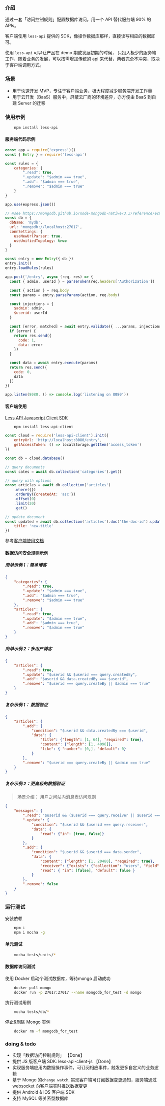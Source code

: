 
### 介绍

通过一套「访问控制规则」配置数据库访问，用一个 API 替代服务端 90% 的 APIs。

客户端使用 `less-api` 提供的 SDK，像操作数据库那样，直接读写相应的数据即可。

使用 `less-api` 可以让产品在 demo 期或发展初期的时候， 只投入极少的服务端工作，随着业务的发展，可以按需增加传统的 api 来代替，两者完全不冲突，取决于客户端调用方式。

### 场景

- 用于快速开发 MVP，专注于客户端业务，极大程度减少服务端开发工作量
- 用于云开发（BaaS）服务中，屏蔽云厂商的环境差异，亦方便由 BaaS 到自建 Server 的迁移

### 使用示例

```sh
    npm install less-api
```

#### 服务端代码示例

```js
const app = require('express')()
const { Entry } = require('less-api')

const rules = {
    categories: {
        ".read": true,
        ".update": "$admin === true",
        ".add": "$admin === true",
        ".remove": "$admin === true"
    }
}

app.use(express.json())

// @see https://mongodb.github.io/node-mongodb-native/3.3/reference/ecmascriptnext/connecting/
const db = {
  dbName: 'mydb',
  url: 'mongodb://localhost:27017',
  connSettings: {
    useNewUrlParser: true,
    useUnifiedTopology: true
  }
}

const entry = new Entry({ db })
entry.init()
entry.loadRules(rules)

app.post('/entry', async (req, res) => {
  const { admin, userId } = parseToken(req.headers['Authorization'])

  const { action } = req.body
  const params = entry.parseParams(action, req.body)

  const injections = {
    $admin: admin,
    $userid: userId
  }

  const [error, matched] = await entry.validate({ ...params, injections })
  if (error) {
    return res.send({
      code: 1,
      data: error
    })
  }

  const data = await entry.execute(params)
  return res.send({
    code: 0,
    data
  })
})

app.listen(8080, () => console.log('listening on 8080'))
```

#### 客户端使用

[Less API Javascript Client SDK](https://github.com/Maslow/less-api-client-js.git)

```sh
    npm install less-api-client
```

```js
const cloud = require('less-api-client').init({
    entryUrl: 'http://localhost:8080/entry',
    getAccessToken: () => localStorage.getItem('access_token')
})

const db = cloud.database()

// query documents
const cates = await db.collection('categories').get()

// query with options
const articles = await db.collection('articles')
    .where({})
    .orderBy({createdAt: 'asc'})
    .offset(0)
    .limit(20)
    .get()

// update document
const updated = await db.collection('articles').doc('the-doc-id').update({
    title: 'new-title'
})
```

参考[客户端使用文档](https://github.com/Maslow/less-api-client-js/blob/master/README.md)

#### 数据访问安全规则示例

##### 简单示例 1：简单博客

```json
{
    "categories": {
        ".read": true,
        ".update": "$admin === true",
        ".add": "$admin === true",
        ".remove": "$admin === true"
    },
    "articles": {
        ".read": true,
        ".update": "$admin === true",
        ".add": "$admin === true",
        ".remove": "$admin === true"
    }
}
```

##### 简单示例 2：多用户博客

```json
{
    "articles": {
        ".read": true,
        ".update": "$userid && $userid === query.createdBy",
        ".add": "$userid && data.createdBy === $userid",
        ".remove": "$userid === query.createBy || $admin === true"
    }
}
```

##### 复杂示例 1： 数据验证

```json
{
    "articles": {
        ".add": {
            "condition": "$userid && data.createdBy === $userid",
            "data": {
                "title": {"length": [1, 64], "required": true},
                "content": {"length": [1, 4096]},
                "like": { "number": [0,], "default": 0}
            }
        },
        ".remove": "$userid === query.createBy || $admin === true"
    }
}
```

##### 复杂示例 2：更高级的数据验证

> 场景介绍： 用户之间站内消息表访问规则

```json
{
    "messages": {
        ".read": "$userid && ($userid === query.receiver || $userid === query.sender)",
        ".update": {
            "condition": "$userid && $userid === query.receiver",
            "data": {
                "read": {"in": [true, false]}
            }
        },
        ".add": {
            "condition": "$userid && $userid === data.sender",
            "data": {
                "content": {"length": [1, 20480], "required": true},
                "receiver": {"exists": {"collection": "users", "field": "_id"}},
                "read": { "in": [false], "default": false }
            }
        },
        ".remove": false
    }
}
```

### 运行测试

安装依赖

```sh
    npm i
    npm i mocha -g
```

#### 单元测试

```sh
    mocha tests/units/*
```

#### 数据库访问测试

使用 Docker 启动个测试数据库，等待mongo 启动成功

```sh
    docker pull mongo
    docker run -p 27017:27017 --name mongodb_for_test -d mongo
```

执行测试用例

```sh
    mocha tests/db/*
```

停止&删除 Mongo 实例

```sh
    docker rm -f mongodb_for_test
```

### doing & todo

- 实现「数据访问控制规则」  【Done】
- 提供 JS 版客户端 SDK: less-api-client-js 【Done】
- 实现服务端应用内数据操作事件，可订阅相应事件，触发更多自定义的业务逻辑
- 基于 Mongo 的`change watch`, 实现客户端可订阅数据变更通知，服务端通过 websocket 向客户端实时推送数据变更
- 提供 Android & iOS 客户端 SDK
- 支持 MySQL 等关系型数据库
